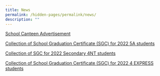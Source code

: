 ```yaml
---
title: News
permalink: /hidden-pages/permalink/news/
description: ""
---
```

[School Canteen Advertisement](https://manjusrisec.moe.edu.sg/news/permalink/canteen/)

[Collection of School Graduation Certificate (SGC) for 2022 5A students](/news/permalink/sgc-5a/)

[Collection of SGC for 2022 Secondary 4NT students](/news/collection-of-sgc-for-2022-secondary-4nt-students/)

[Collection of School Graduation Certificate (SGC) for 2022 4 EXPRESS students](/news/permalink/sgc-4e/)